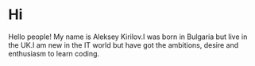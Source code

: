 # Hi
Hello people!
My name is Aleksey Kirilov.I was born in Bulgaria but live in the UK.I am new in the IT world but have got the ambitions, desire and enthusiasm to learn coding.
